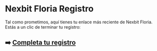 # Nexbit Floria Registro

Tal como prometimos, aquí tienes tu enlace más reciente de Nexbit Floria. Estás a un clic de terminar tu registro:

## ➡️ [Completa tu registro](https://t.co/YJGs1iX00I)